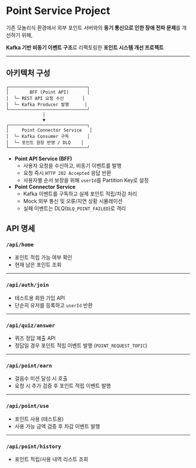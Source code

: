 # Point Service Project

기존 모놀리식 환경에서 외부 포인트 서버와의 **동기 통신으로 인한 장애 전파 문제**를 개선하기 위해,

**Kafka 기반 비동기 이벤트 구조**로 리팩토링한 **포인트 시스템 개선 프로젝트**

---

## 아키텍처 구성

```
┌──────────────────────────────┐
│        BFF (Point API)       │
│  └─ REST API 요청 수신       │
│  └─ Kafka Producer 발행      │
└──────────────────────────────┘
              │
              ▼
┌──────────────────────────────┐
│     Point Connector Service   │
│  └─ Kafka Consumer 구독       │
│  └─ 포인트 원장 반영 / DLQ    │
└──────────────────────────────┘
```

- **Point API Service (BFF)**
    - 사용자 요청을 수신하고, 비동기 이벤트를 발행
    - 요청 즉시 `HTTP 202 Accepted` 응답 반환
    - 사용자별 순서 보장을 위해 `userId`를 Partition Key로 설정
- **Point Connector Service**
    - Kafka 이벤트를 구독하고 실제 포인트 적립/차감 처리
    - Mock 외부 통신 및 오류/지연 상황 시뮬레이션
    - 실패 이벤트는 DLQ(`DLQ_POINT_FAILED`)로 격리

## API 명세

### `/api/home`

- 포인트 적립 가능 여부 확인
- 현재 남은 포인트 조회

---

### `/api/auth/join`

- 테스트용 회원 가입 API
- 단순히 유저를 등록하고 `userId` 반환

---

### `/api/quiz/answer`

- 퀴즈 정답 제출 API
- 정답일 경우 포인트 적립 이벤트 발행 (`POINT_REQUEST_TOPIC`)

---

### `/api/point/earn`

- 걸음수 미션 달성 시 호출
- 요청 시 추가 검증 후 포인트 적립 이벤트 발행

---

### `/api/point/use`

- 포인트 사용 (테스트용)
- 사용 가능 금액 검증 후 차감 이벤트 발행

---

### `/api/point/history`

- 포인트 적립/사용 내역 리스트 조회

